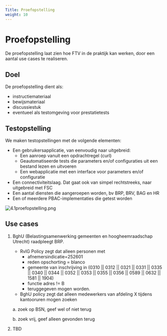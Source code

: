 ```yaml
---
Title: Proefopstelling
weight: 10
---
```


# Proefopstelling

De proefopstelling laat zien hoe FTV in de praktijk kan werken, door een aantal use cases te realiseren.

## Doel

De proefopstelling dient als:
- instructiemateriaal
- bewijsmateriaal
- discussiestuk
- eventueel als testomgeving voor prestatietests

## Testopstelling

We maken testopstellingen met de volgende elementen:
- Een gebruikersapplicatie, van eenvoudig naar uitgebreid:
  - Een aanroep vanuit een opdrachtregel (curl)
  - Geautomatiseerde tests die parameters en/of configuraties uit een bestand lezen en uitvoeren
  - Een webapplicatie met een interface voor parameters en/of configuratie
- Een connectiviteitslaag. Dat gaat ook van simpel rechtstreeks, naar uitgebreid met FSC
- Een aantal diensten die aangeroepen worden, bv BRP, BRV, BAG en HR
- Een of meerdere PBAC-implementaties die getest worden

![4.1proefopstelling.png](/images/4.1proefopstelling.png)

## Use cases

1. BghU (Belastingsamenwerking gemeenten en hoogheemraadschap Utrecht) raadpleegt BRP. 
   - RvIG Policy zegt dat alleen personen met 
     - afnemersindicatie=252601
     - reden opschorting = blanco 
     - gemeente van inschrijving in (0310 || 0312 || 0321 || 0331 || 0335 || 0340 || 0344 || 0352 || 0353 || 0355 || 0356 || 0589 || 0632 || 1581 || 1904)
     - functie adres != B
     - teruggegeven mogen worden.
   - BghU policy zegt dat alleen medewerkers van afdeling X tijdens kantooruren mogen zoeken
    
   a. zoek op BSN, geef wel of niet terug

   b. zoek vrij, geef alleen gevonden terug


2. TBD